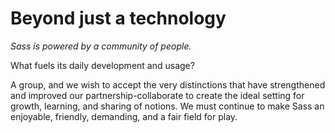 # Beyond just a technology
*Sass is powered by a community of people.*

What fuels its daily development and usage? 

A group, and we wish to accept the very distinctions that have strengthened and improved our partnership-collaborate to create the ideal setting for growth, learning, and sharing of notions. We must continue to make Sass an enjoyable, friendly, demanding, and a fair field for play.

[Policy]: https://sass-lang.com/community-guidelines
